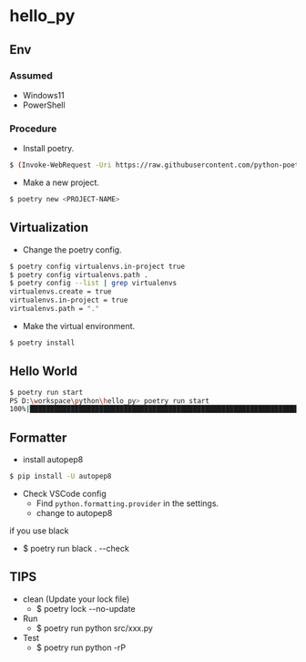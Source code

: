 # hello_py

## Env

### Assumed

- Windows11
- PowerShell

### Procedure

- Install poetry.

```sh
$ (Invoke-WebRequest -Uri https://raw.githubusercontent.com/python-poetry/poetry/master/get-poetry.py -UseBasicParsing).Content | python -
```

- Make a new project.

```sh
$ poetry new <PROJECT-NAME>
```

## Virtualization

- Change the poetry config.

```sh
$ poetry config virtualenvs.in-project true
$ poetry config virtualenvs.path .
$ poetry config --list | grep virtualenvs
virtualenvs.create = true
virtualenvs.in-project = true
virtualenvs.path = "."
```

- Make the virtual environment.

```sh
$ poetry install
```

## Hello World

```sh
$ poetry run start
PS D:\workspace\python\hello_py> poetry run start
100%|██████████████████████████████████████████████████████████████████████████████████████████████████████████████████████████████████████| 10/10 [00:10<00:00,  1.01s/it]
```

## Formatter

- install autopep8

```sh
$ pip install -U autopep8
```

- Check VSCode config
  - Find `python.formatting.provider` in the settings.
  - change to autopep8


if you use black

- $ poetry run black . --check
## TIPS

- clean (Update your lock file)
  - $ poetry lock --no-update
- Run
  - $ poetry run python src/xxx.py
- Test
  - $ poetry run python -rP
